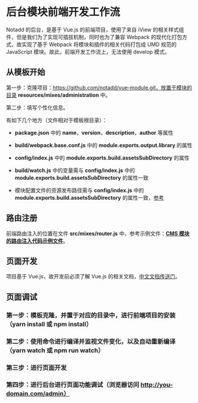 # 后台模块前端开发工作流

Notadd 的后台，是基于 Vue.js 的前端项目，使用了来自 iView 的相关样式组件，但是我们为了实现可插拔机制，同时也为了兼容 Webpack 的现代化打包方式，故实现了基于 Webpack 将模块和插件的相关代码打包成 UMD 规范的 JavaScript 模块。故此，前端开发工作流上，无法使用 develop 模式。

## 从模板开始

第一步：克隆项目：https://github.com/notadd/vue-module.git，放置于模块的目录 **resources/mixes/administration** 中。

第二步：填写个性化信息。

有如下几个地方（文件相对于模板根目录）：

* **package.json** 中的 **name**，**version**，**description**，**author** 等属性

* **build/webpack.base.conf.js** 中的 **module.exports.output.library** 的属性

* **config/index.js** 中的 **module.exports.build.assetsSubDirectory** 的属性

* **build/watch.js** 中的变量需与 **config/index.js** 中的 **module.exports.build.assetsSubDirectory** 的属性一致

* 模块配置文件的资源发布路径需与 **config/index.js** 中的 **module.exports.build.assetsSubDirectory** 的属性一致，[参考](https://github.com/notadd/content/blob/master/configuration.yaml)

## 路由注册

前端路由注入的位置在文件 **src/mixes/router.js** 中，参考示例文件：[**CMS 模块的路由注入代码示例文件**](https://github.com/notadd/content/blob/master/resources/mixes/administration/src/mixes/router.js)。

## 页面开发

项目基于 Vue.js，故开发前必须了解 Vue.js 的相关文档，[中文文档传送门](https://cn.vuejs.org/)。

## 页面调试

### 第一步：模板克隆，并置于对应的目录中，进行前端项目的安装（yarn install 或 npm install）

### 第二步：使用命令进行编译并监视文件变化，以及自动重新编译（yarn watch 或 npm run watch）

### 第三步：进行页面开发

### 第四步：进行后台进行页面功能调试（浏览器访问 http://you-domain.com/admin）
